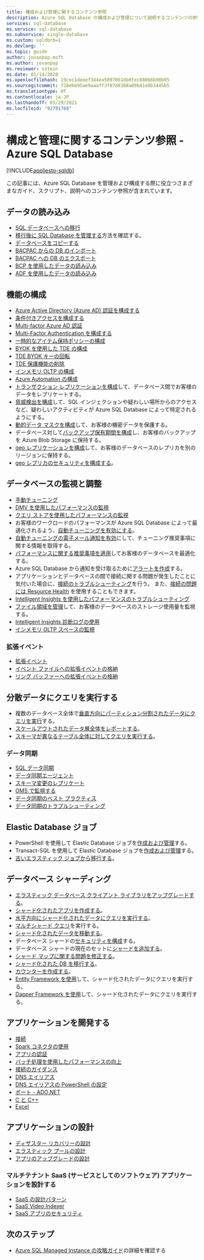 ```yaml
---
title: 構成および管理に関するコンテンツ参照
description: Azure SQL Database の構成および管理について説明するコンテンツの参照を見つけます。
services: sql-database
ms.service: sql-database
ms.subservice: single-database
ms.custom: sqldbrb=1
ms.devlang: ''
ms.topic: guide
author: jovanpop-msft
ms.author: jovanpop
ms.reviewer: sstein
ms.date: 01/14/2020
ms.openlocfilehash: 19cec1deeef344ea5897061db0fec88066b90b05
ms.sourcegitcommit: f28ebb95ae9aaaff3f87d8388a09b41e0b3445b5
ms.translationtype: HT
ms.contentlocale: ja-JP
ms.lasthandoff: 03/29/2021
ms.locfileid: "92791768"
---
```

# <a name="configure-and-manage-content-reference---azure-sql-database"></a>構成と管理に関するコンテンツ参照 - Azure SQL Database
[!INCLUDE[appliesto-sqldb](../includes/appliesto-sqldb.md)]

この記事には、Azure SQL Database を管理および構成する際に役立つさまざまなガイド、スクリプト、説明へのコンテンツ参照が含まれています。 

## <a name="load-data"></a>データの読み込み

- [SQL データベースへの移行](migrate-to-database-from-sql-server.md)
- [移行後に SQL Database を管理する](manage-data-after-migrating-to-database.md)方法を確認する。
- [データベースをコピーする](database-copy.md)
- [BACPAC からの DB のインポート](database-import.md)
- [BACPAC への DB のエクスポート](database-export.md)
- [BCP を使用したデータの読み込み](../load-from-csv-with-bcp.md)
- [ADF を使用したデータの読み込み](../../data-factory/connector-azure-sql-database.md?toc=/azure/sql-database/toc.json)

## <a name="configure-features"></a>機能の構成

- [Azure Active Directory (Azure AD) 認証を構成する](authentication-aad-configure.md)
- [条件付きアクセスを構成する](conditional-access-configure.md)
- [Multi-factor Azure AD 認証](authentication-mfa-ssms-overview.md)
- [Multi-Factor Authentication を構成する](authentication-mfa-ssms-configure.md)
- [一時的なアイテム保持ポリシーの構成](temporal-tables-retention-policy.md)
- [BYOK を使用した TDE の構成](transparent-data-encryption-byok-configure.md)
- [TDE BYOK キーの回転](transparent-data-encryption-byok-key-rotation.md)
- [TDE 保護機能の削除](transparent-data-encryption-byok-remove-tde-protector.md)
- [インメモリ OLTP の構成](../in-memory-oltp-configure.md)
- [Azure Automation の構成](automation-manage.md)
- [トランザクション レプリケーションを構成](replication-to-sql-database.md)して、データベース間でお客様のデータをレプリケートする。
- [脅威検出を構成](threat-detection-configure.md)して、SQL インジェクションや疑わしい場所からのアクセスなど、疑わしいアクティビティが Azure SQL Database によって特定されるようにする。
- [動的データ マスクを構成](dynamic-data-masking-configure-portal.md)して、お客様の機密データを保護する。
- データベース対して[バックアップ保有期間を構成](long-term-backup-retention-configure.md)し、お客様のバックアップを Azure Blob Storage に保持する。 
- [geo レプリケーションを構成](active-geo-replication-overview.md)して、お客様のデータベースのレプリカを別のリージョンに保持する。
- [geo レプリカのセキュリティを構成する](active-geo-replication-security-configure.md)。

## <a name="monitor-and-tune-your-database"></a>データベースの監視と調整

- [手動チューニング](performance-guidance.md)
- [DMV を使用したパフォーマンスの監視](monitoring-with-dmvs.md)
- [クエリ ストアを使用したパフォーマンスの監視](/sql/relational-databases/performance/best-practice-with-the-query-store#Insight)
- お客様のワークロードのパフォーマンスが Azure SQL Database によって最適化されるよう、[自動チューニングを有効にする](automatic-tuning-enable.md)。
- [自動チューニングの電子メール通知を有効](automatic-tuning-email-notifications-configure.md)にして、チューニング推奨事項に関する情報を取得する。
- [パフォーマンスに関する推奨事項を適用](database-advisor-find-recommendations-portal.md)してお客様のデータベースを最適化する。
- Azure SQL Database から通知を受け取るために[アラートを作成](alerts-insights-configure-portal.md)する。
- アプリケーションとデータベースの間で接続に関する問題が発生したことに気付いた場合に、[接続のトラブルシューティング](troubleshoot-common-errors-issues.md)を行う。 また、[接続の問題には Resource Health](resource-health-to-troubleshoot-connectivity.md) を使用することもできます。
- [Intelligent Insights を使用したパフォーマンスのトラブルシューティング](intelligent-insights-troubleshoot-performance.md)
- [ファイル領域を管理](file-space-manage.md)して、お客様のデータベースのストレージ使用量を監視する。
- [Intelligent Insights 診断ログの使用](intelligent-insights-use-diagnostics-log.md)
- [インメモリ OLTP スペースの監視](../in-memory-oltp-monitor-space.md)

### <a name="extended-events"></a>拡張イベント

- [拡張イベント](xevent-db-diff-from-svr.md)
- [イベント ファイルへの拡張イベントの格納](xevent-code-event-file.md)
- [リング バッファーへの拡張イベントの格納](xevent-code-ring-buffer.md)

## <a name="query-distributed-data"></a>分散データにクエリを実行する

- 複数のデータベース全体で[垂直方向にパーティション分割されたデータにクエリを実行](elastic-query-getting-started-vertical.md)する。
- [スケールアウトされたデータ層全体をレポートする](elastic-query-horizontal-partitioning.md)。
- [スキーマが異なるテーブル全体に対してクエリを実行する](elastic-query-vertical-partitioning.md)。

### <a name="data-sync"></a>データ同期

- [SQL データ同期](sql-data-sync-data-sql-server-sql-database.md)
- [データ同期エージェント](sql-data-sync-agent-overview.md)
- [スキーマ変更のレプリケート](sql-data-sync-update-sync-schema.md)
- [OMS で監視する](./monitor-tune-overview.md)
- [データ同期のベスト プラクティス](sql-data-sync-best-practices.md)
- [データ同期のトラブルシューティング](sql-data-sync-troubleshoot.md)

## <a name="elastic-database-jobs"></a>Elastic Database ジョブ

- PowerShell を使用して Elastic Database ジョブを[作成および管理](elastic-jobs-powershell-create.md)する。
- Transact-SQL を使用して Elastic Database ジョブを[作成および管理](elastic-jobs-tsql-create-manage.md)する。
- [古いエラスティック ジョブから移行する](elastic-jobs-migrate.md)。

## <a name="database-sharding"></a>データベース シャーディング

- [エラスティック データベース クライアント ライブラリをアップグレードする](elastic-scale-upgrade-client-library.md)。
- [シャード化されたアプリを作成する](elastic-scale-get-started.md)。
- [水平方向にシャード化されたデータにクエリを実行する](elastic-query-getting-started.md)。
- [マルチシャード クエリ](elastic-scale-multishard-querying.md)を実行する。
- [シャード化されたデータを移動する](elastic-scale-configure-deploy-split-and-merge.md)。
- データベース シャードの[セキュリティを構成](elastic-scale-split-merge-security-configuration.md)する。
- データベース シャードの現在のセットに[シャードを追加する](elastic-scale-add-a-shard.md)。
- [シャード マップに関する問題を修正する](elastic-database-recovery-manager.md)。
- [シャード化された DB を移行する](elastic-convert-to-use-elastic-tools.md)。
- [カウンターを作成する](elastic-database-perf-counters.md)。
- [Entity Framework を使用](elastic-scale-use-entity-framework-applications-visual-studio.md)して、シャード化されたデータにクエリを実行する。
- [Dapper Framework を使用](elastic-scale-working-with-dapper.md)して、シャード化されたデータにクエリを実行する。

## <a name="develop-applications"></a>アプリケーションを開発する

- [接続](connect-query-content-reference-guide.md#libraries)
- [Spark コネクタの使用](spark-connector.md)
- [アプリの認証](application-authentication-get-client-id-keys.md)
- [バッチ処理を使用したパフォーマンスの向上](../performance-improve-use-batching.md)
- [接続のガイダンス](troubleshoot-common-connectivity-issues.md)
- [DNS エイリアス](dns-alias-overview.md)
- [DNS エイリアスの PowerShell の設定](dns-alias-powershell-create.md)
- [ポート - ADO.NET](adonet-v12-develop-direct-route-ports.md)
- [C と C++](develop-cplusplus-simple.md)
- [Excel](connect-excel.md)

## <a name="design-applications"></a>アプリケーションの設計

- [ディザスター リカバリーの設計](designing-cloud-solutions-for-disaster-recovery.md)
- [エラスティック プールの設計](disaster-recovery-strategies-for-applications-with-elastic-pool.md)
- [アプリのアップグレードの設計](manage-application-rolling-upgrade.md)

### <a name="design-multi-tenant-software-as-a-service-saas-applications"></a>マルチテナント SaaS (サービスとしてのソフトウェア) アプリケーションを設計する

- [SaaS の設計パターン](saas-tenancy-app-design-patterns.md)
- [SaaS Video Indexer](saas-tenancy-video-index-wingtip-brk3120-20171011.md)
- [SaaS アプリのセキュリティ](saas-tenancy-elastic-tools-multi-tenant-row-level-security.md)

## <a name="next-steps"></a>次のステップ

- [Azure SQL Managed Instance の攻略ガイド](../managed-instance/how-to-content-reference-guide.md)の詳細を確認する